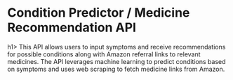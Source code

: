 <h1>Condition Predictor / Medicine Recommendation API</h1>h1>
This API allows users to input symptoms and receive recommendations for possible conditions along with Amazon referral links to relevant medicines. The API leverages machine learning to predict conditions based on symptoms and uses web scraping to fetch medicine links from Amazon.

